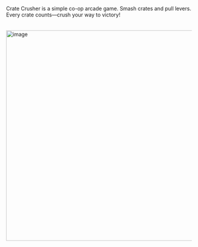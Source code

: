 Crate Crusher is a simple co-op arcade game. Smash crates and pull levers. Every crate counts—crush your way to victory!
<br>
<br>
<br>
<img width="1046" height="571" alt="image" src="https://github.com/user-attachments/assets/3b458316-d9ed-4f11-8415-e35ed78aaf53" />

